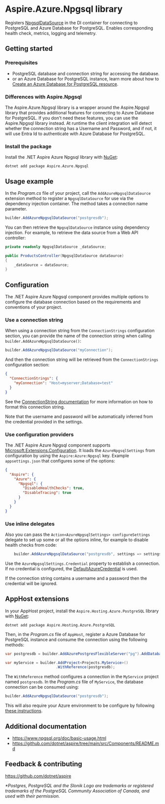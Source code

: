 # Aspire.Azure.Npgsql library

Registers [NpgsqlDataSource](https://www.npgsql.org/doc/api/Npgsql.NpgsqlDataSource.html) in the DI container for connecting to PostgreSQL and Azure Database for PostgreSQL. Enables corresponding health check, metrics, logging and telemetry.

## Getting started

### Prerequisites

- PostgreSQL database and connection string for accessing the database.
- or an Azure Database for PostgreSQL instance, learn more about how to [Create an Azure Database for PostgreSQL resource](https://learn.microsoft.com/azure/postgresql/flexible-server/quickstart-create-server?tabs=portal-create-flexible%2Cportal-get-connection%2Cportal-delete-resources).

### Differences with Aspire.Npgsql

The Aspire.Azure.Npgsql library is a wrapper around the Aspire.Npgsql library that provides additional features for connecting to Azure Database for PostgreSQL. If you don't need these features, you can use the Aspire.Npgsql library instead.
At runtime the client integration will detect whether the connection string has a Username and Password, and if not, it will use Entra Id to authenticate with Azure Database for PostgreSQL.

### Install the package

Install the .NET Aspire Azure Npgsql library with [NuGet](https://www.nuget.org):

```dotnetcli
dotnet add package Aspire.Azure.Npgsql
```

## Usage example

In the _Program.cs_ file of your project, call the `AddAzureNpgsqlDataSource` extension method to register a `NpgsqlDataSource` for use via the dependency injection container. The method takes a connection name parameter.

```csharp
builder.AddAzureNpgsqlDataSource("postgresdb");
```

You can then retrieve the `NpgsqlDataSource` instance using dependency injection. For example, to retrieve the data source from a Web API controller:

```csharp
private readonly NpgsqlDataSource _dataSource;

public ProductsController(NpgsqlDataSource dataSource)
{
    _dataSource = dataSource;
}
```

## Configuration

The .NET Aspire Azure Npgsql component provides multiple options to configure the database connection based on the requirements and conventions of your project.

### Use a connection string

When using a connection string from the `ConnectionStrings` configuration section, you can provide the name of the connection string when calling `builder.AddAzureNpgsqlDataSource()`:

```csharp
builder.AddAzureNpgsqlDataSource("myConnection");
```

And then the connection string will be retrieved from the `ConnectionStrings` configuration section:

```json
{
  "ConnectionStrings": {
    "myConnection": "Host=myserver;Database=test"
  }
}
```

See the [ConnectionString documentation](https://www.npgsql.org/doc/connection-string-parameters.html) for more information on how to format this connection string.

Note that the username and password will be automatically inferred from the credential provided in the settings.

### Use configuration providers

The .NET Aspire Azure Npgsql component supports [Microsoft.Extensions.Configuration](https://learn.microsoft.com/dotnet/api/microsoft.extensions.configuration). It loads the `AzureNpgsqlSettings` from configuration by using the `Aspire:Azure:Npgsql` key. Example `appsettings.json` that configures some of the options:

```json
{
  "Aspire": {
    "Azure": {
      "Npgsql": {
        "DisableHealthChecks": true,
        "DisableTracing": true
      }
    }
  }
}
```

### Use inline delegates

Also you can pass the `Action<AzureNpgsqlSettings> configureSettings` delegate to set up some or all the options inline, for example to disable health checks from code:

```csharp
    builder.AddAzureNpgsqlDataSource("postgresdb", settings => settings.DisableHealthChecks = true);
```

Use the `AzureNpgsqlSettings.Credential` property to establish a connection. If no credential is configured, the [DefaultAzureCredential](https://learn.microsoft.com/dotnet/api/azure.identity.defaultazurecredential) is used.

If the connection string contains a username and a password then the credential will be ignored.

## AppHost extensions

In your AppHost project, install the `Aspire.Hosting.Azure.PostgreSQL` library with [NuGet](https://www.nuget.org):

```dotnetcli
dotnet add package Aspire.Hosting.Azure.PostgreSQL
```

Then, in the _Program.cs_ file of `AppHost`, register a Azure Database for PostgreSQL instance and consume the connection using the following methods:

```csharp
var postgresdb = builder.AddAzurePostgresFlexibleServer("pg").AddDatabase("postgresdb");

var myService = builder.AddProject<Projects.MyService>()
                       .WithReference(postgresdb);
```

The `WithReference` method configures a connection in the `MyService` project named `postgresdb`. In the _Program.cs_ file of `MyService`, the database connection can be consumed using:

```csharp
builder.AddAzureNpgsqlDataSource("postgresdb");
```

This will also require your Azure environment to be configure by following [these instructions](https://learn.microsoft.com/dotnet/aspire/azure/local-provisioning#configuration).

## Additional documentation

* https://www.npgsql.org/doc/basic-usage.html
* https://github.com/dotnet/aspire/tree/main/src/Components/README.md

## Feedback & contributing

https://github.com/dotnet/aspire

_*Postgres, PostgreSQL and the Slonik Logo are trademarks or registered trademarks of the PostgreSQL Community Association of Canada, and used with their permission._
